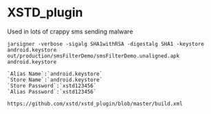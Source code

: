 XSTD_plugin
===========

Used in lots of crappy sms sending malware

```
jarsigner -verbose -sigalg SHA1withRSA -digestalg SHA1 -keystore android.keystore out/production/smsFilterDemo/smsFilterDemo.unaligned.apk android.keystore

`Alias Name`:`android.keystore`
`Store Name`:`android.keystore`
`Store Password`:`xstd123456`
`Alias Password`:`xstd123456`

https://github.com/xstd/xstd_plugin/blob/master/build.xml
```